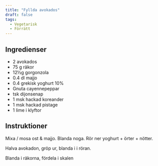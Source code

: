 ```yaml
---
title: "Fyllda avokados"
draft: false
tags:
  - Vegetarisk
  - Förrätt
---
```


## Ingredienser
- 2 avokados
- 75 g räkor
- 12½g gorgonzola
- 0.4 dl majjo
- 0.4 grekisk yoghurt 10%
- Gnuta cayennepeppar
- tsk dijonsenap
- 1 msk hackad koreander
- 1 msk hackad pistage
- 1 lime i klyftor


## Instruktioner
Mixa / mosa ost & majjo. Blanda noga. Rör ner yoghurt + örter + nötter.

Halva avokadon, gröp ur, blanda i i röran.

Blanda i räkorna, fördela i skalen
